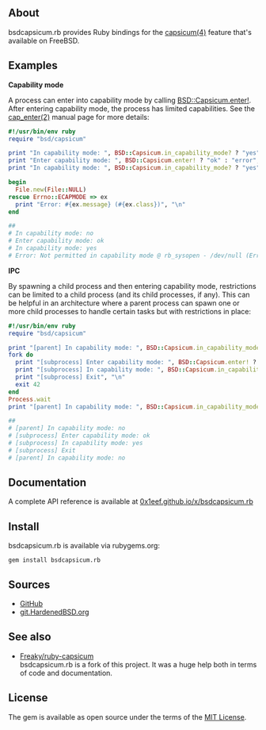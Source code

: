 ## About

bsdcapsicum.rb provides Ruby bindings for the
[capsicum(4)](https://man.freebsd.org/cgi/man.cgi?query=capsicum&apropos=0&sektion=4&format=html)
feature that's available on FreeBSD.

## Examples

__Capability mode__

A process can enter into capability mode by calling
[BSD::Capsicum.enter!](http://0x1eef.github.io/x/bsdcapsicum.rb/BSD/Capsicum.html#enter!-instance_method).
After entering capability mode, the process has limited
capabilities. See the
[cap_enter(2)](https://man.freebsd.org/cgi/man.cgi?query=cap_enter&apropos=0&sektion=2&format=html)
manual page for more details:

```ruby
#!/usr/bin/env ruby
require "bsd/capsicum"

print "In capability mode: ", BSD::Capsicum.in_capability_mode? ? "yes" : "no", "\n"
print "Enter capability mode: ", BSD::Capsicum.enter! ? "ok" : "error", "\n"
print "In capability mode: ", BSD::Capsicum.in_capability_mode? ? "yes" : "no", "\n"

begin
  File.new(File::NULL)
rescue Errno::ECAPMODE => ex
  print "Error: #{ex.message} (#{ex.class})", "\n"
end

##
# In capability mode: no
# Enter capability mode: ok
# In capability mode: yes
# Error: Not permitted in capability mode @ rb_sysopen - /dev/null (Errno::ECAPMODE)
```

__IPC__

By spawning a child process and then entering capability mode, restrictions can be
limited to a child process (and its child processes, if any). This can be helpful in
an architecture where a parent process can spawn one or more child processes to handle
certain tasks but with restrictions in place:

```ruby
#!/usr/bin/env ruby
require "bsd/capsicum"

print "[parent] In capability mode: ", BSD::Capsicum.in_capability_mode? ? "yes" : "no", "\n"
fork do
  print "[subprocess] Enter capability mode: ", BSD::Capsicum.enter! ? "ok" : "error", "\n"
  print "[subprocess] In capability mode: ", BSD::Capsicum.in_capability_mode? ? "yes" : "no", "\n"
  print "[subprocess] Exit", "\n"
  exit 42
end
Process.wait
print "[parent] In capability mode: ", BSD::Capsicum.in_capability_mode? ? "yes" : "no", "\n"

##
# [parent] In capability mode: no
# [subprocess] Enter capability mode: ok
# [subprocess] In capability mode: yes
# [subprocess] Exit
# [parent] In capability mode: no
```

## Documentation

A complete API reference is available at [0x1eef.github.io/x/bsdcapsicum.rb](https://0x1eef.github.io/x/bsdcapsicum.rb)

## Install

bsdcapsicum.rb is available via rubygems.org:

    gem install bsdcapsicum.rb

## Sources

* [GitHub](https://github.com/0x1eef/bsdcapsicum.rb#readme)
* [git.HardenedBSD.org](https://git.hardenedbsd.org/0x1eef/bsdcapsicum.rb#about)

## See also

* [Freaky/ruby-capsicum](https://github.com/Freaky/ruby-capsicum) <br>
  bsdcapsicum.rb is a fork of this project. It was a huge help both
  in terms of code and documentation.

## License

The gem is available as open source under the terms of the [MIT License](http://opensource.org/licenses/MIT).


